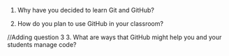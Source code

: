 1. Why have you decided to learn Git and GitHub?

2. How do you plan to use GitHub in your classroom?

//Adding question 3
3. What are ways that GitHub might help you and your students manage code? 
